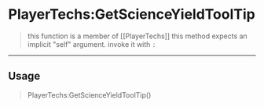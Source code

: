 # PlayerTechs:GetScienceYieldToolTip
> this function is a member of [[PlayerTechs]]
> this method expects an implicit "self" argument. invoke it with `:`
-----
## Usage
> PlayerTechs:GetScienceYieldToolTip()
